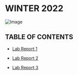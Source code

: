 # **WINTER 2022**

![Image](https://external-content.duckduckgo.com/iu/?u=http%3A%2F%2Fwallpapercave.com%2Fwp%2FYQ9Usfh.jpg&f=1&nofb=1)

## **TABLE OF CONTENTS**
* [Lab Report 1](https://ayoung001.github.io/cse15l-lab-reports/LAB-1/lab-report-1-week-2.md)

* [Lab Report 2](https://ayoung001.github.io/cse15l-lab-reports/LAB-2/lab-report-2-week-4.md)

* [Lab Report 3](https://ayoung001.github.io/cse15l-lab-reports/LAB-3/lab-report-3-week-6.md)
